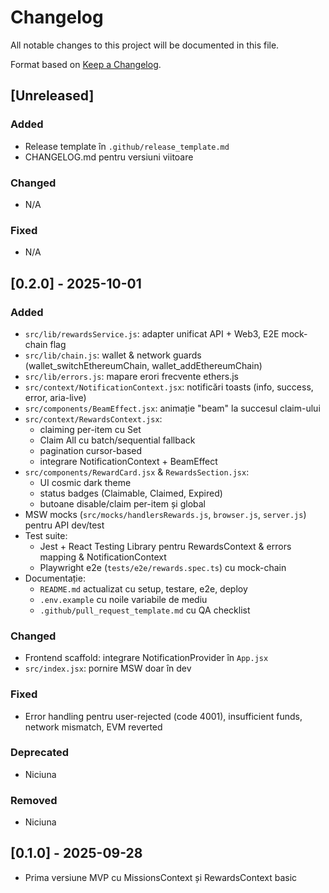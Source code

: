 # Changelog

All notable changes to this project will be documented in this file.

Format based on [Keep a Changelog](https://keepachangelog.com/en/1.0.0/).

## [Unreleased]
### Added
- Release template în `.github/release_template.md`
- CHANGELOG.md pentru versiuni viitoare

### Changed
- N/A

### Fixed
- N/A

## [0.2.0] - 2025-10-01
### Added
- `src/lib/rewardsService.js`: adapter unificat API + Web3, E2E mock-chain flag  
- `src/lib/chain.js`: wallet & network guards (wallet_switchEthereumChain, wallet_addEthereumChain)  
- `src/lib/errors.js`: mapare erori frecvente ethers.js  
- `src/context/NotificationContext.jsx`: notificări toasts (info, success, error, aria-live)  
- `src/components/BeamEffect.jsx`: animație "beam" la succesul claim-ului  
- `src/context/RewardsContext.jsx`: 
  - claiming per-item cu Set<id>  
  - Claim All cu batch/sequential fallback  
  - pagination cursor-based  
  - integrare NotificationContext + BeamEffect  
- `src/components/RewardCard.jsx` & `RewardsSection.jsx`: 
  - UI cosmic dark theme  
  - status badges (Claimable, Claimed, Expired)  
  - butoane disable/claim per-item și global  
- MSW mocks (`src/mocks/handlersRewards.js`, `browser.js`, `server.js`) pentru API dev/test  
- Test suite:
  - Jest + React Testing Library pentru RewardsContext & errors mapping & NotificationContext  
  - Playwright e2e (`tests/e2e/rewards.spec.ts`) cu mock-chain  
- Documentație:
  - `README.md` actualizat cu setup, testare, e2e, deploy  
  - `.env.example` cu noile variabile de mediu  
  - `.github/pull_request_template.md` cu QA checklist  

### Changed
- Frontend scaffold: integrare NotificationProvider în `App.jsx`  
- `src/index.jsx`: pornire MSW doar în dev  

### Fixed
- Error handling pentru user-rejected (code 4001), insufficient funds, network mismatch, EVM reverted  

### Deprecated
- Niciuna

### Removed
- Niciuna

## [0.1.0] - 2025-09-28
- Prima versiune MVP cu MissionsContext și RewardsContext basic